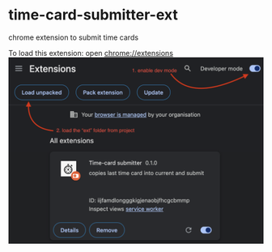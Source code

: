 # time-card-submitter-ext
chrome extension to submit time cards 

To load this extension:
open [chrome://extensions](chrome://extensions)
![load this extension](./extn.png)
